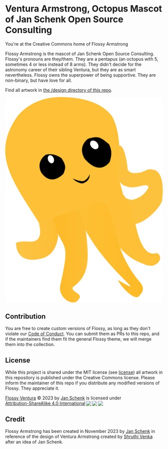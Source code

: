 # Ventura Armstrong, Octopus Mascot of Jan Schenk Open Source Consulting
You're at the Creative Commons home of Flossy Armstrong

Flossy Armstrong is the mascot of Jan Schenk Open Source Consulting. Flossy's pronouns are they/them. They are a pentapus (an octopus with 5, sometimes 4 or less instead of 8 arms). They didn't decide for the astronomy career of their sibling Ventura, but they are as smart nevertheless. Flossy owns the superpower of being supportive. They are non-binary, but have love for all.

Find all artwork in [the /design directory of this repo](/designs/).

![](https://github.com/jansche/flossy-armstrong/blob/main/design/flossy_armstrong.png)

## Contribution
You are free to create custom versions of Flossy, as long as they don't violate our [Code of Conduct](CODE_OF_CONDUCT.md). You can submit them as PRs to this repo, and if the maintainers find them fit the general Flossy theme, we will merge them into the collection.

## License
While this project is shared under the MIT license (see [license](./LICENSE)) all artwork in this repository is published under the Creative Commons license.
Please inform the maintainer of this repo if you distribute any modified versions of Flossy. They appreciate it.

<p xmlns:cc="http://creativecommons.org/ns#" xmlns:dct="http://purl.org/dc/terms/"><a property="dct:title" rel="cc:attributionURL" href="https://github.com/jansche/flossy-armstrong">Flossy Ventura</a> © 2023 by <a rel="cc:attributionURL dct:creator" property="cc:attributionName" href="https://github.com/jansche">Jan Schenk</a> is licensed under <a href="http://creativecommons.org/licenses/by-sa/4.0/?ref=chooser-v1" target="_blank" rel="license noopener noreferrer" style="display:inline-block;">Attribution-ShareAlike 4.0 International<img style="height:22px!important;margin-left:3px;vertical-align:text-bottom;" src="https://mirrors.creativecommons.org/presskit/icons/cc.svg?ref=chooser-v1"><img style="height:22px!important;margin-left:3px;vertical-align:text-bottom;" src="https://mirrors.creativecommons.org/presskit/icons/by.svg?ref=chooser-v1"><img style="height:22px!important;margin-left:3px;vertical-align:text-bottom;" src="https://mirrors.creativecommons.org/presskit/icons/sa.svg?ref=chooser-v1"></a></p>

## Credit
Flossy Armstrong has been created in November 2023 by [Jan Schenk](https://github.com/jansche) in reference of the design of Ventura Armstrong created by [Shruthi Venka](https://www.linkedin.com/in/shruthivee/) after an idea of Jan Schenk.
